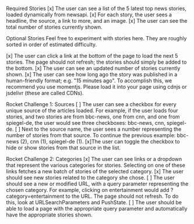 Required Stories
[x] The user can see a list of the 5 latest top news stories, loaded dynamically from newsapi.
[x] For each story, the user sees a headline, the source, a link to more, and an image. 
[x] The user can see the total number of stories currently shown.

Optional Stories
Feel free to experiment with stories here. They are roughly sorted in order of estimated difficulty.

[x] The user can click a link at the bottom of the page to load the next 5 stories. The page should not refresh; the stories should simply be added to the bottom. 
[x] The user can see an updated number of stories currently shown.
[x] The user can see how long ago the story was published in a human-friendly format; e.g. "15 minutes ago". To accomplish this, we recommend you use momentjs. Please load it into your page using cdnjs or jsdelivr (these are called CDNs).

Rocket Challenge 1: Sources
[ ] The user can see a checkbox for every unique source of the articles loaded. For example, if the user loads four stories, and two stories are from bbc-news, one from cnn, and one from spiegel-de, the user would see three checkboxes: bbc-news, cnn, spiegel-de. 
[ ] Next to the source name, the user sees a number representing the number of stories from that source. To continue the previous example: bbc-news (2), cnn (1), spiegel-de (1).
[x]The user can toggle the checkbox to hide or show stories from that source in the list.

Rocket Challenge 2: Categories
[x] The user can see links or a dropdown that represent the various categories for stories. Selecting on one of these links fetches a new batch of stories of the selected category.
[x] The user should see new stories related to the category she chose.
[ ] The user should see a new or modified URL, with a query parameter representing the chosen category. For example, clicking on entertainment would add ?category=entertainment to the URL. The page should not refresh. To do this, look at URLSearchParameters and PushState.
[ ] The user should be able to load a page with the appropriate query parameter and automatically have the appropriate stories shown.